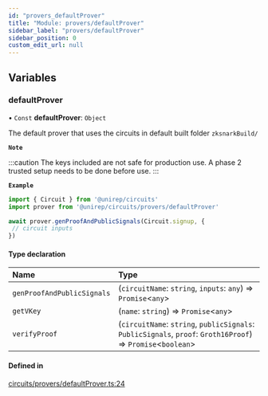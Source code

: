 ```yaml
---
id: "provers_defaultProver"
title: "Module: provers/defaultProver"
sidebar_label: "provers/defaultProver"
sidebar_position: 0
custom_edit_url: null
---
```


## Variables

### defaultProver

• `Const` **defaultProver**: `Object`

The default prover that uses the circuits in default built folder `zksnarkBuild/`

**`Note`**

:::caution
The keys included are not safe for production use. A phase 2 trusted setup needs to be done before use.
:::

**`Example`**

```ts
import { Circuit } from '@unirep/circuits'
import prover from '@unirep/circuits/provers/defaultProver'

await prover.genProofAndPublicSignals(Circuit.signup, {
 // circuit inputs
})
```

#### Type declaration

| Name | Type |
| :------ | :------ |
| `genProofAndPublicSignals` | (`circuitName`: `string`, `inputs`: `any`) => `Promise`<`any`\> |
| `getVKey` | (`name`: `string`) => `Promise`<`any`\> |
| `verifyProof` | (`circuitName`: `string`, `publicSignals`: `PublicSignals`, `proof`: `Groth16Proof`) => `Promise`<`boolean`\> |

#### Defined in

[circuits/provers/defaultProver.ts:24](https://github.com/Unirep/Unirep/blob/60105749/packages/circuits/provers/defaultProver.ts#L24)
